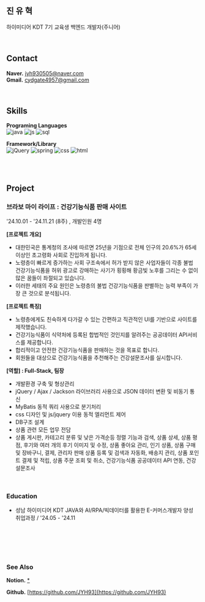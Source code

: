 ## 진 유 혁

하이미디어 KDT 7기 교육생 백엔드 개발자(주니어)
<!--모델 : https://roseline.oopy.io/resume-->


&nbsp;  


## Contact
**Naver.** jyh930505@naver.com        
**Gmail.** cydgate4957@gmail.com   

&nbsp;

## Skills
**Programing Languages**&nbsp;  
  ![java](https://img.shields.io/badge/Java-ED8B00?style=for-the-badge&logo=openjdk&logoColor=white)
  ![js](https://img.shields.io/badge/JavaScript-F7DF1E?style=for-the-badge&logo=JavaScript&logoColor=white)
  ![sql](https://img.shields.io/badge/SQL-4479A1?style=for-the-badge&logo=postgresql&logoColor=white)
&nbsp;


**Framework/Library**&nbsp;  
  ![jQuery](https://img.shields.io/badge/jQuery-0769AD?style=for-the-badge&logo=jquery&logoColor=white)
  ![spring](https://img.shields.io/badge/Spring-6DB33F?style=for-the-badge&logo=spring&logoColor=white)
  ![css](https://img.shields.io/badge/CSS-239120?&style=for-the-badge&logo=css3&logoColor=white)
  ![html](https://img.shields.io/badge/HTML5-E34F26?style=for-the-badge&logo=html5&logoColor=white)
&nbsp;  


<!--
<img src="https://img.shields.io/badge/java-%23ED8B00.svg?style=for-the-badge&logo=java&logoColor=white"/>
  <img src="https://img.shields.io/badge/spring-%236DB33F.svg?style=for-the-badge&logo=spring&logoColor=white"/>
  <img src="https://img.shields.io/badge/mysql-4479A1?style=for-the-badge&logo=mysql&logoColor=white">-->
<!--
(Java를 메인으로 하고, 공고를 보고 필요한 스택만 표시해서 제출.)

<div style="display: flex;">
<img src="https://img.shields.io/badge/html5-E34F26?style=for-the-badge&logo=html5&logoColor=white"> 
<img src="https://img.shields.io/badge/css-1572B6?style=for-the-badge&logo=css3&logoColor=white"> 
<img src="https://img.shields.io/badge/javascript-F7DF1E?style=for-the-badge&logo=javascript&logoColor=black"> 
<img src="https://img.shields.io/badge/bootstrap-7952B3?style=for-the-badge&logo=bootstrap&logoColor=white">
<img src="https://img.shields.io/badge/jquery-0769AD?style=for-the-badge&logo=jquery&logoColor=white">
</div>

<div style="display: flex;">
<img src="https://img.shields.io/badge/mysql-4479A1?style=for-the-badge&logo=mysql&logoColor=white"> 
 
  <img src="https://img.shields.io/badge/spring-6DB33F?style=for-the-badge&logo=spring&logoColor=white"> 
  <img src="https://img.shields.io/badge/apache tomcat-F8DC75?style=for-the-badge&logo=apachetomcat&logoColor=white">
  <br>
  
  <img src="https://img.shields.io/badge/github-181717?style=for-the-badge&logo=github&logoColor=white">
  <img src="https://img.shields.io/badge/git-F05032?style=for-the-badge&logo=git&logoColor=white">
  <img src="https://img.shields.io/badge/fontawesome-339AF0?style=for-the-badge&logo=fontawesome&logoColor=white">
  </div>
-->
&nbsp;  
&nbsp;  




## Project

### 브라보 마이 라이프 : 건강기능식품 판매 사이트
'24.10.01 - '24.11.21 (8주) , 개발인원 4명

**[프로젝트 개요]**
- 대한민국은 통계청의 조사에 따르면 25년을 기점으로 전체 인구의 20.6%가 65세 이상인 초고령화 사회로 진입하게 됩니다.
- 노령층이 빠르게 증가하는 사회 구조속에서 허가 받지 않은 사업자들이 각종 불법 건강기능식품을 허위 광고로 강매하는 사기가 횡횡해 황금빛 노후를 그리는 수 없이 많은 꿈들이 좌절되고 있습니다.
- 이러한 세태의 주요 원인은 노령층의 불법 건강기능식품을 판별하는 능력 부족이 가장 큰 것으로 분석됩니다.

**[프로젝트 특징]**
- 노령층에게도 친숙하게 다가갈 수 있는 간편하고 직관적인 UI를 기반으로 사이트를 제작했습니다.
- 건강기능식품이 식약처에 등록된 합법적인 것인지를 알려주는 공공데이터 API서비스를 제공합니다.
- 합리적이고 안전한 건강기능식품을 판매하는 것을 목표로 합니다.
- 회원들을 대상으로 건강기능식품을 추천해주는 건강설문조사를 실시합니다.
  
**[역할] : Full-Stack, 팀장**
- 개발환경 구축 및 형상관리
- jQuery / Ajax / Jackson 라이브러리 사용으로 JSON 데이터 변환 및 비동기 통신
- MyBatis 동적 쿼리 사용으로 분기처리
- css 디자인 및 js/jquery 이용 동적 엘리먼트 제어
- DB구조 설계
- 상품 관련 모든 업무 전담
- 상품 게시판, 카테고리 분류 및 낮은 가격순등 정렬 기능과 검색, 상품 상세, 상품 평점, 후기와 여러 개의 후기 이미지 및 수정, 상품 좋아요 관리, 인기 상품, 상품 구매 및 장바구니, 결제, 관리자 판매 상품 등록 및 검색과 자동화, 배송지 관리, 상품 포인트 결제 및 적립, 상품 주문 조회 및 취소, 건강기능식품 공공데이터 API 연동, 건강설문조사


&nbsp;  


### Education
- 성남 하이미디어 KDT JAVA와 AI/RPA/빅데이터를 활용한 E-커머스개발자 양성 취업과정  / '24.05 - '24.11

&nbsp;  


&nbsp;  
---


### See Also

**Notion.** [*](*)

**Github.**  [https://github.com/JYH93](https://github.com/JYH93)



